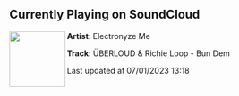 ## Currently Playing on SoundCloud

[<img align="left" width="100" src="https://i1.sndcdn.com/artworks-FGXly1sFzmeoLH5b-l2q9hA-t500x500.jpg">](https://soundcloud.com/electronyze-me/uberloud-richie-loop-bun-dem-em?in=thepodcast2022/sets/electronyze-me-best-tracks)

**Artist**: Electronyze Me 

**Track**: ÜBERLOUD & Richie Loop - Bun Dem

Last updated at 07/01/2023 13:18
